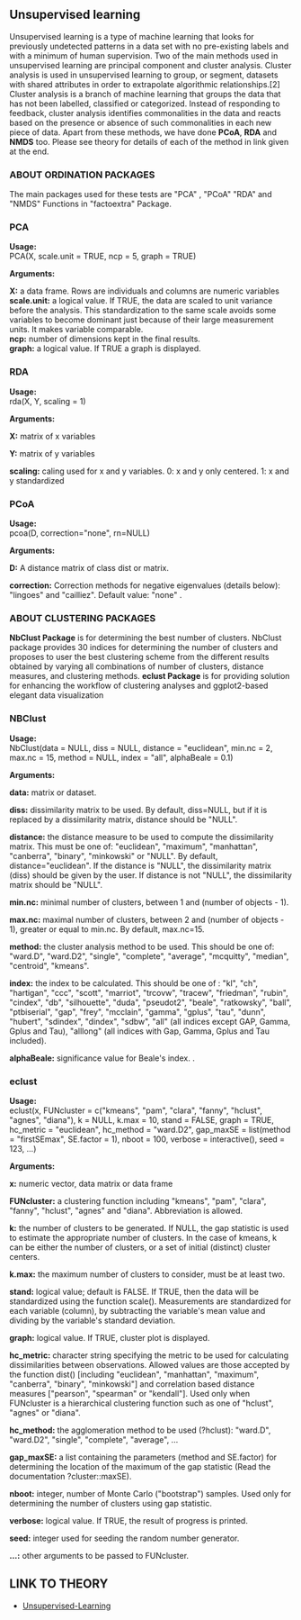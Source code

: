 ## Unsupervised learning

Unsupervised learning is a type of machine learning that looks for previously undetected patterns in a data set with no pre-existing labels and with a minimum of human supervision.
Two of the main methods used in unsupervised learning are principal component and cluster analysis. Cluster analysis is used in unsupervised learning to group, or segment, datasets with shared attributes in order to extrapolate algorithmic relationships.[2] Cluster analysis is a branch of machine learning that groups the data that has not been labelled, classified or categorized. Instead of responding to feedback, cluster analysis identifies commonalities in the data and reacts based on the presence or absence of such commonalities in each new piece of data.
Apart from these methods, we have done **PCoA**, **RDA** and **NMDS** too.
Please see theory for details of each of the method in link given at the end.

### ABOUT ORDINATION PACKAGES

The main packages used for these tests are "PCA" , "PCoA" "RDA" and "NMDS" Functions in "factoextra" Package. 
 
 
 ### PCA
 
 **Usage:**<br/>
 PCA(X, scale.unit = TRUE, ncp = 5, graph = TRUE)

 **Arguments:**<br/>

**X:** a data frame. Rows are individuals and columns are numeric variables<br/>
**scale.unit:** a logical value. If TRUE, the data are scaled to unit variance before the analysis. This standardization to the same scale avoids some variables to become dominant just because of their large measurement units. It makes variable comparable.<br/>
**ncp:** number of dimensions kept in the final results.<br/>
**graph:** a logical value. If TRUE a graph is displayed.<br/>


### RDA

**Usage:**<br/>
rda(X, Y, scaling = 1)


 **Arguments:**<br/>
 
 **X:** matrix of x variables

**Y:**  matrix of y variables

**scaling:** caling used for x and y variables. 0: x and y only centered. 1: x and y standardized


### PCoA

**Usage:**<br/>
pcoa(D, correction="none", rn=NULL)


 **Arguments:**<br/>

**D:** A distance matrix of class dist or matrix.<br/>

**correction:** Correction methods for negative eigenvalues (details below): "lingoes" and "cailliez". Default value: "none" . <br/>



### ABOUT CLUSTERING PACKAGES

**NbClust Package** is for determining the best number of clusters. NbClust package provides 30 indices for determining the number of clusters and proposes to user the best clustering scheme from the different results obtained by varying all combinations of number of clusters, distance measures, and clustering methods.
**eclust Package** is for providing solution for enhancing the workflow of clustering analyses and ggplot2-based elegant data visualization


### NBClust


**Usage:**<br/>
NbClust(data = NULL, diss = NULL, distance = "euclidean", min.nc = 2, max.nc = 15, 
method = NULL, index = "all", alphaBeale = 0.1)

 **Arguments:**<br/>

**data:** matrix or dataset.<br/>

**diss:** dissimilarity matrix to be used. By default, diss=NULL, but if it is replaced by a dissimilarity matrix, distance should be "NULL".<br/>

**distance:** the distance measure to be used to compute the dissimilarity matrix. This must be one of: "euclidean", "maximum", "manhattan", "canberra", "binary", "minkowski" or "NULL". By default, distance="euclidean". If the distance is "NULL", the dissimilarity matrix (diss) should be given by the user. If distance is not "NULL", the dissimilarity matrix should be "NULL".<br/>

**min.nc:** minimal number of clusters, between 1 and (number of objects - 1).<br/>

**max.nc:** maximal number of clusters, between 2 and (number of objects - 1), greater or equal to min.nc. By default, max.nc=15.<br/>

**method:** the cluster analysis method to be used. This should be one of: "ward.D", "ward.D2", "single", "complete", "average", "mcquitty", "median", "centroid", "kmeans".

**index:** the index to be calculated. This should be one of : "kl", "ch", "hartigan", "ccc", "scott", "marriot", "trcovw", "tracew", "friedman", "rubin", "cindex", "db", "silhouette", "duda", "pseudot2", "beale", "ratkowsky", "ball", "ptbiserial", "gap", "frey", "mcclain", "gamma", "gplus", "tau", "dunn", "hubert", "sdindex", "dindex", "sdbw", "all" (all indices except GAP, Gamma, Gplus and Tau), "alllong" (all indices with Gap, Gamma, Gplus and Tau included).<br/>

**alphaBeale:** significance value for Beale's index. . <br/>


### eclust


**Usage:**<br/>
eclust(x, FUNcluster = c("kmeans", "pam", "clara", "fanny", "hclust", "agnes",
  "diana"), k = NULL, k.max = 10, stand = FALSE, graph = TRUE,
  hc_metric = "euclidean", hc_method = "ward.D2", gap_maxSE = list(method
  = "firstSEmax", SE.factor = 1), nboot = 100, verbose = interactive(),
  seed = 123, ...)

**Arguments:**<br/>

**x:** numeric vector, data matrix or data frame

**FUNcluster:** a clustering function including "kmeans", "pam", "clara", "fanny", "hclust", "agnes" and "diana". Abbreviation is allowed.

**k:** the number of clusters to be generated. If NULL, the gap statistic is used to estimate the appropriate number of clusters. In the case of kmeans, k can be either the number of clusters, or a set of initial (distinct) cluster centers.

**k.max:** the maximum number of clusters to consider, must be at least two.

**stand:** logical value; default is FALSE. If TRUE, then the data will be standardized using the function scale(). Measurements are standardized for each variable (column), by subtracting the variable's mean value and dividing by the variable's standard deviation.

**graph:** logical value. If TRUE, cluster plot is displayed.

**hc_metric:** character string specifying the metric to be used for calculating dissimilarities between observations. Allowed values are those accepted by the function dist() [including "euclidean", "manhattan", "maximum", "canberra", "binary", "minkowski"] and correlation based distance measures ["pearson", "spearman" or "kendall"]. Used only when FUNcluster is a hierarchical clustering function such as one of "hclust", "agnes" or "diana".

**hc_method:** the agglomeration method to be used (?hclust): "ward.D", "ward.D2", "single", "complete", "average", ...

**gap_maxSE:** a list containing the parameters (method and SE.factor) for determining the location of the maximum of the gap statistic (Read the documentation ?cluster::maxSE).

**nboot:** integer, number of Monte Carlo ("bootstrap") samples. Used only for determining the number of clusters using gap statistic.

**verbose:** logical value. If TRUE, the result of progress is printed.

**seed:** integer used for seeding the random number generator.

**...:** 
other arguments to be passed to FUNcluster.
## LINK TO THEORY
* [Unsupervised-Learning](https://github.com/Rizvix0/Statistical-Methods-and-Machine-Learning-in-R/wiki/Unsupervised-Learning)

